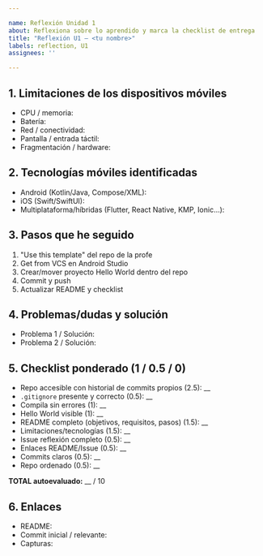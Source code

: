 ```yaml
---

name: Reflexión Unidad 1 
about: Reflexiona sobre lo aprendido y marca la checklist de entrega 
title: "Reflexión U1 – <tu nombre>"
labels: reflection, U1
assignees: ''

---
```


## 1. Limitaciones de los dispositivos móviles
- CPU / memoria:
- Batería:
- Red / conectividad:
- Pantalla / entrada táctil:
- Fragmentación / hardware:

## 2. Tecnologías móviles identificadas
- Android (Kotlin/Java, Compose/XML):
- iOS (Swift/SwiftUI):
- Multiplataforma/híbridas (Flutter, React Native, KMP, Ionic…):

## 3. Pasos que he seguido
1. "Use this template" del repo de la profe
2. Get from VCS en Android Studio
3. Crear/mover proyecto Hello World dentro del repo
4. Commit y push
5. Actualizar README y checklist

## 4. Problemas/dudas y solución
- Problema 1 / Solución:
- Problema 2 / Solución:

## 5. Checklist ponderado (1 / 0.5 / 0) 
- Repo accesible con historial de commits propios (2.5): __
- `.gitignore` presente y correcto (0.5): __
- Compila sin errores (1): __
- Hello World visible (1): __
- README completo (objetivos, requisitos, pasos) (1.5): __
- Limitaciones/tecnologías (1.5): __
- Issue reflexión completo (0.5): __
- Enlaces README/Issue (0.5): __
- Commits claros (0.5): __
- Repo ordenado (0.5): __

**TOTAL autoevaluado:** __ / 10

## 6. Enlaces
- README:
- Commit inicial / relevante:
- Capturas:
```


